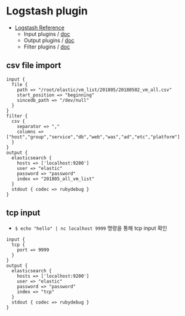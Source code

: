 # Logstash plugin

* [Logstash Reference](https://www.elastic.co/guide/en/logstash/current/index.html)
  * Input plugins / [doc](https://www.elastic.co/guide/en/logstash/current/input-plugins.html)
  * Output plugins / [doc](https://www.elastic.co/guide/en/logstash/current/output-plugins.html)
  * Filter plugins / [doc](https://www.elastic.co/guide/en/logstash/current/filter-plugins.html)

## csv file import

```shell
input {
  file {
    path => "/root/elastic/vm_list/201805/20180502_vm_all.csv"
    start_position => "beginning"
    sincedb_path => "/dev/null"
  }
}
filter {
  csv {
    separator => ","
    columns => ["host","group","service","db","web","was","ad","etc","platform"]
  }
}
output {
  elasticsearch {
    hosts => ['localhost:9200']
    user => "elastic"
    password => "password"
    index => "201805_all_vm_list"
  }
  stdout { codec => rubydebug }
}
```

## tcp input

* `$ echo "hello" | nc localhost 9999` 명령을 통해 tcp input 확인

```shell
input {
  tcp {
    port => 9999
  }
}
output {
  elasticsearch {
    hosts => ['localhost:9200']
    user => "elastic"
    password => "password"
    index => "tcp"
  }
  stdout { codec => rubydebug }
}
```

